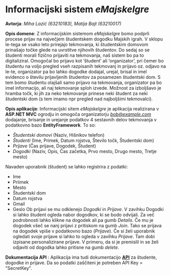 # Informacijski sistem *eMajskeIgre*
**Avtorja**: *Miha Lazić (63210183), Matija Bajt (63210017)*

**Opis domene**: Z informacijskim sistemom *eMajskeIgre* bomo podprli procese prijav na največjem študentskem dogodku Majskih igrah. V sklopu le-tega se vsako leto prirejajo tekmovanja, ki študentskim domovom prinašajo točke glede na uvrstitve njihovih študentov. Do sedaj so se študenti morali fizično prijaviti na tekmovanja, naš sistem bo pa to digitaliziral. Omogočal bo prijavo kot ‘študent’ ali ‘organizator’, pri čemer bo študentu na voljo pregled vseh razpisanih tekmovanj in prijavo oz. odjavo na le-te, organizator pa bo lahko dogodke dodajal, urejal, brisal in imel evidenco o številu prijavljenih študentov za posamezen študentski dom. S tem bomo študentu olajšali samo prijavo na tekmovanja, organizator pa bo imel informacijo, ali naj tekmovanje sploh izvede. Možnost za izboljšavo je hramba točk, ki jih za neko tekmovanje prinese neki študent za neki študentski dom (s tem imamo npr pregled nad najboljšimi tekmovalci).

**Opis aplikacije**: Informacijski sitem *eMajskeIgre* je aplikacija realizirana v **ASP.NET MVC** ogrodju in omogoča organizatorju *bob@example.com* dodajanje, brisanje in urejanje podatkov 4 sestavnih delov tekmovanja v podatkovno bazo **EntityFramework**. To so:
- *Študentski domovi* (Naziv, Hišnikov telefon)
- *Študenti* (Ime, Primek, Datum rojstva, Število točk, Študentski dom)
- *Prijave* (Čas prijave, Dogodek, Študent)
- *Dogodki* (Naziv, Opis, Čas začetka, Prvo mesto, Drugo mesto, Tretje mesto)
  
Navaden uporabnik (študent) se lahko registrira z podatki:
-  Ime
-  Priimek
-  Mesto
-  Študentski dom
-  Datum rojstva
-  Gmail
-  Geslo
Ob prijavi se mu odklenejo *Dogodki* in *Prijave*. V zavihku Dogodki si lahko študent ogleda nabor dogodkov, ki se bodo odvijali. Za več podrobnosti lahko klikne na dogodek ali pa gumb *Details*. Če mu je dogodek všeč se nanj prijavi z pritiskom na gumb *Join*. Tako se prijava na dogodek vpiše v podatkovno bazo (*Prijave*). Če si želi uporabnik ogledati svoje prijave si lahko to ogleda v zavihku *Prijave*. Tam dobi izpisane personalizirane prijave. V primeru, da si je premislil in se želi odjaviti od dogodka lahko pritisne na gumb *delete*.

**Dokumentacija API** : Aplikacija ima tudi dokumentacijo [**API**](https://emajskeigre.azurewebsites.net/swagger/index.html) za študente, dogodke in prijave. Da so podatki zaščiteni je potreben API Key = "SecretKey".

